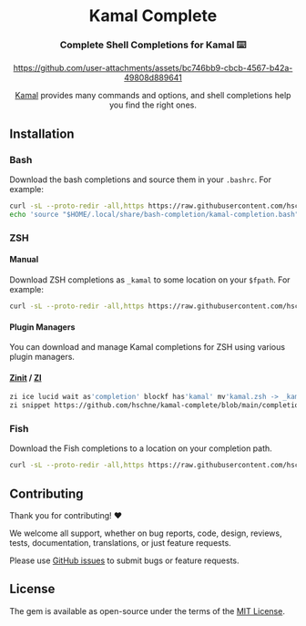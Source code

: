 <div align="center">

# Kamal Complete

### Complete Shell Completions for Kamal ⌨️

https://github.com/user-attachments/assets/bc746bb9-cbcb-4567-b42a-49808d889641

 [Kamal](https://kamal-deploy.org/) provides many commands and options, and shell completions help you find the right ones.

</div>

## Installation

### Bash

Download the bash completions and source them in your `.bashrc`. For example:

```bash
curl -sL --proto-redir -all,https https://raw.githubusercontent.com/hschne/kamal-complete/refs/heads/main/completions/kamal.bash > ~/.local/share/bash-completion/kamal-completion.bash
echo 'source "$HOME/.local/share/bash-completion/kamal-completion.bash"' >> $HOME/.bashrc
```

### ZSH

#### Manual

Download ZSH completions as `_kamal` to some location on your `$fpath`. For example:

```bash
curl -sL --proto-redir -all,https https://raw.githubusercontent.com/hschne/kamal-complete/refs/heads/main/completions/kamal.zsh > ~/.local/share/zsh-completion/_kamal
```

#### Plugin Managers

You can download and manage Kamal completions for ZSH using various plugin managers.

#### [Zinit](https://github.com/zdharma-continuum/zinit) / [ZI](https://wiki.zshell.dev/)

```zsh
zi ice lucid wait as'completion' blockf has'kamal' mv'kamal.zsh -> _kamal'
zi snippet https://github.com/hschne/kamal-complete/blob/main/completions/kamal.zsh
```

### Fish

Download the Fish completions to a location on your completion path.

```bash
curl -sL --proto-redir -all,https https://raw.githubusercontent.com/hschne/kamal-complete/refs/heads/main/completions/kamal.fish > ~/.config/fish/completions/kamal.fish
```

## Contributing

Thank you for contributing! :heart:

We welcome all support, whether on bug reports, code, design, reviews, tests, documentation, translations, or just feature requests.

Please use [GitHub issues](https://github.com/hschne/kamal-complete/issues) to submit bugs or feature requests.

## License

The gem is available as open-source under the terms of the [MIT License](https://opensource.org/licenses/MIT).
